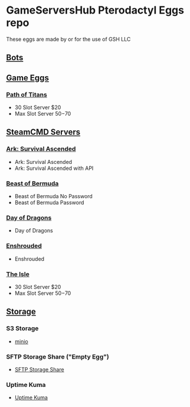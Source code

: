# GameServersHub Pterodactyl Eggs repo
These eggs are made by or for the use of GSH LLC

## [Bots](/bots)


## [Game Eggs](game_eggs)

### [Path of Titans](game_eggs/own_games/path_of_titans)

* 30 Slot Server $20
* Max Slot Server $50-$70

## [SteamCMD Servers](game_eggs/steamcmd)

### [Ark: Survival Ascended](/game_eggs/steamcmd)

* Ark: Survival Ascended
* Ark: Survival Ascended with API

### [Beast of Bermuda](game_eggs/steamcmd/beast_of_bermuda)

* Beast of Bermuda No Password
* Beast of Bermuda Password

### [Day of Dragons](game_eggs/steamcmd/day_of_dragons)

* Day of Dragons

### [Enshrouded](game_eggs/steamcmd/enshrouded)

* Enshrouded

### [The Isle](/the_isle)

* 30 Slot Server $20
* Max Slot Server $50-$70


## [Storage](/storage/)

### S3 Storage

* [minio](/storage/minio)

### SFTP Storage Share ("Empty Egg")

* [SFTP Storage Share](/storage/sftp_storage_share)

### Uptime Kuma

* [Uptime Kuma](/software/uptime-kuma)
